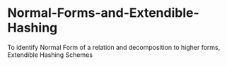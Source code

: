# Normal-Forms-and-Extendible-Hashing
To identify Normal Form of a relation and decomposition to higher forms, Extendible Hashing Schemes 

